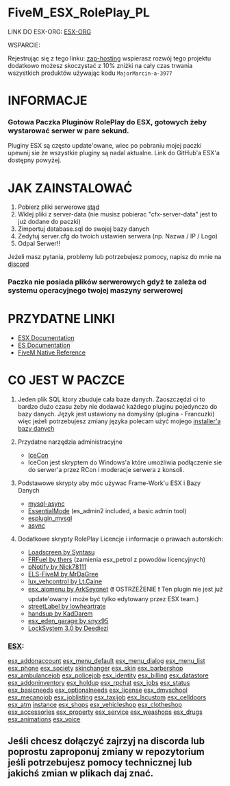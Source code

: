 # FiveM_ESX_RolePlay_PL

LINK DO ESX-ORG:
[ESX-ORG](https://github.com/ESX-Org)

WSPARCIE:

Rejestrując się z tego linku: [zap-hosting](https://zap-hosting.com/majormarcin) wspierasz rozwój tego projektu dodatkowo możesz skoczystać z 10% zniżki na cały czas trwania wszystkich produktów używając kodu ```MajorMarcin-a-3977```


# INFORMACJE

### Gotowa Paczka Pluginów RolePlay do ESX, gotowych żeby wystarować serwer w pare sekund.

Pluginy ESX są często update'owane, wiec po pobraniu mojej paczki upewnij sie że wszystkie pluginy są nadal aktualne. Link do GitHub'a ESX'a dostępny powyżej.


# JAK ZAINSTALOWAĆ

1. Pobierz pliki serwerowe [stąd](https://docs.fivem.net/server/)
2. Wklej pliki z server-data (nie musisz pobierac "cfx-server-data" jest to już dodane do paczki)
3. Zimportuj database.sql do swojej bazy danych
4. Zedytuj server.cfg do twoich ustawien serwera (np. Nazwa / IP / Logo)
5. Odpal Serwer!!

Jeżeli masz pytania, problemy lub potrzebujesz pomocy, napisz do mnie na [discord](https://discord.gg/ZAmue6f)

### Paczka nie posiada plików serwerowych gdyż te zależa od systemu operacyjnego twojej maszyny serwerowej


# PRZYDATNE LINKI
- [ESX Documentation](https://esx-org.github.io/) 
- [ES Documentation](https://docs.essentialmode.com/)
- [FiveM Native Reference](https://runtime.fivem.net/doc/reference.html)


# CO JEST W PACZCE

1. Jeden plik SQL ktory zbuduje cała baze danych. Zaoszczędzi ci to bardzo dużo czasu żeby nie dodawać każdego pluginu pojedynczo do bazy danych. Język jest ustawiony na domyślny (plugina - Francuzki) więc jeżeli potrzebujesz zmiany języka polecam użyć mojego [installer'a bazy danych](https://zelkowski.pl/fivem/)

2. Przydatne narzędzia administracyjne
    - [IceCon](https://github.com/icedream/icecon/releases)
    - IceCon jest skryptem do Windows'a które umożliwia podłączenie sie do serwer'a przez RCon i moderacje serwera z konsoli.

3. Podstawowe skrypty aby móc używac Frame-Work'u ESX i Bazy Danych
   - [mysql-async](https://github.com/brouznouf/fivem-mysql-async/releases/latest)
   - [EssentialMode](https://essentialmode.com/) (es_admin2 included, a basic admin tool)
   - [esplugin_mysql](https://forum.fivem.net/t/release-essentialmode-base/3665/1181)
   - [async](https://github.com/ESX-Org/async/releases/latest)

4. Dodatkowe skrypty RolePlay
Licencje i informacje o prawach autorskich:
    - [Loadscreen by Syntasu](https://github.com/Syntasu/synn-loadscreen)
   - [FRFuel by thers](https://github.com/thers/FRFuel)     (zamienia esx_petrol z powodów licencyjnych)
   - [pNotify by Nick78111](https://github.com/Nick78111/pNotify)
   - [ELS-FiveM by MrDaGree](https://github.com/MrDaGree/ELS-FiveM)
   - [lux_vehcontrol by Lt.Caine](https://forum.fivem.net/t/release-luxart-vehicle-control/17304)
   - [esx_aiomenu by ArkSeyonet](https://github.com/ArkSeyonet/esx_aiomenu)     (:exclamation: OSTRZEŻENIE :exclamation: Ten plugin nie jest już update'owany i może być tylko edytowany przez ESX team.)
   - [streetLabel by lowheartrate](https://github.com/lowheartrate/streetLabel)
   - [handsup by KadDarem](https://github.com/KadDarem/Walkable-Hands-Up)
   - [esx_eden_garage by snyx95](https://github.com/snyx95/esx_eden_garage)
   - [LockSystem 3.0 by Deediezi](https://github.com/Deediezi/FiveM_LockSystem)


### [ESX](https://github.com/ESX-Org): 
[esx_addonaccount](https://github.com/ESX-Org/esx_addonaccount)
[esx_menu_default](https://github.com/ESX-Org/esx_menu_default)
[esx_menu_dialog](https://github.com/ESX-Org/esx_menu_dialog)
[esx_menu_list](https://github.com/ESX-Org/esx_menu_list)
[esx_phone](https://github.com/ESX-Org/esx_phone)
[esx_society](https://github.com/ESX-Org/esx_society)
[skinchanger](https://github.com/ESX-Org/skinchanger)
[esx_skin](https://github.com/ESX-Org/esx_skin)
[esx_barbershop](https://github.com/ESX-Org/esx_barbershop)
[esx_ambulancejob](https://github.com/ESX-Org/esx_ambulancejob)
[esx_policejob](https://github.com/ESX-Org/esx_policejob)
[esx_identity](https://github.com/ESX-Org/esx_identity)
[esx_billing](https://github.com/ESX-Org/esx_billing)
[esx_datastore](https://github.com/ESX-Org/esx_datastore)
[esx_addoninventory](https://github.com/ESX-Org/esx_addoninventory)
[esx_holdup](https://github.com/ESX-Org/esx_holdup)
[esx_rpchat](https://github.com/ESX-Org/esx_rpchat)
[esx_jobs](https://github.com/ESX-Org/esx_jobs)
[esx_status](https://github.com/ESX-Org/esx_status)
[esx_basicneeds](https://github.com/ESX-Org/esx_basicneeds)
[esx_optionalneeds](https://github.com/ESX-Org/esx_optionalneeds)
[esx_license](https://github.com/ESX-Org/esx_license)
[esx_dmvschool](https://github.com/ESX-Org/esx_dmvschool)
[esx_mecanojob](https://github.com/ESX-Org/esx_mecanojob)
[esx_joblisting](https://github.com/ESX-Org/esx_joblisting)
[esx_taxijob](https://github.com/ESX-Org/esx_taxijob)
[esx_lscustom](https://github.com/ESX-Org/esx_lscustom)
[esx_celldoors](https://github.com/StockholmCityRP/esx_celldoors)
[esx_atm](https://github.com/ESX-Org/esx_atm)
[instance](https://github.com/ESX-Org/instance)
[esx_shops](https://github.com/ESX-Org/esx_shops)
[esx_vehicleshop](https://github.com/ESX-Org/esx_vehicleshop)
[esx_clotheshop](https://github.com/ESX-Org/esx_clotheshop)
[esx_accessories](https://github.com/ESX-Org/esx_accessories)
[esx_property](https://github.com/ESX-Org/esx_property)
[esx_service](https://github.com/ESX-Org/esx_service)
[esx_weashops](https://github.com/ESX-Org/esx_weashops)
[esx_drugs](https://github.com/ESX-Org/esx_drugs)
[esx_animations](https://github.com/ESX-Org/esx_animations)
[esx_voice](https://github.com/ESX-Org/esx_voice)



## Jeśli chcesz dołączyć zajrzyj na discorda lub poprostu zaproponuj zmiany w repozytorium jeśli potrzebujesz pomocy technicznej lub jakichś zmian w plikach daj znać.
